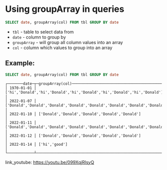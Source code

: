 # Using groupArray in queries

```sql
SELECT date, groupArray(col) FROM tbl GROUP BY date
```

- `tbl` - table to select data from
- `date` - column to group by
- `groupArray` - will group all column values into an array
- `col` - column which values to group into an array

## Example: 
```sql
SELECT date, groupArray(col) FROM tbl GROUP BY date
```
```
┌───────date─┬─groupArray(col)─────────────────────────────────────────────────────────────────────────────┐
│ 1970-01-01 │ ['hi','Donald','hi','Donald','hi','Donald','hi','Donald','hi','Donald']                     │
│ 2022-01-07 │ ['Donald','Donald','Donald','Donald','Donald','Donald','Donald','Donald','Donald','Donald'] │
│ 2022-01-10 │ ['Donald','Donald','Donald','Donald','Donald']                                              │
│ 2022-01-11 │ ['Donald','Donald','Donald','Donald','Donald','Donald','Donald','Donald','Donald','Donald'] │
│ 2022-01-12 │ ['Donald','Donald','Donald','Donald','Donald']                                              │
│ 2022-01-14 │ ['hi','good']                                                                               │
└────────────┴─────────────────────────────────────────────────────────────────────────────────────────────┘

```

link_youtube: https://youtu.be/099XqjRIsyQ
